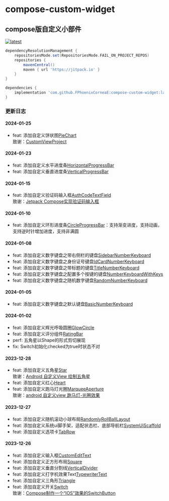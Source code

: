 # compose-custom-widget

## compose版自定义小部件

[![latest](https://jitpack.io/v/FPhoenixCorneaE/compose-custom-widget.svg)](https://jitpack.io/#FPhoenixCorneaE/compose-custom-widget)

```groovy
dependencyResolutionManagement {
    repositoriesMode.set(RepositoriesMode.FAIL_ON_PROJECT_REPOS)
    repositories {
        mavenCentral()
        maven { url 'https://jitpack.io' }
    }
}
```

```groovy
dependencies {
    implementation 'com.github.FPhoenixCorneaE:compose-custom-widget:latest'
}
```

### 更新日志

#### 2024-01-25

* feat: 添加自定义饼状图[PieChart](https://github.com/FPhoenixCorneaE/compose-custom-widget/blob/main/custom-widget/src/main/java/com/fphoenixcorneae/widget/chart/PieChart.kt)
  <br>
  致谢：[CustomViewProject](https://gitee.com/lanyangyangzzz/custom-view-project)

#### 2024-01-23

* feat: 添加自定义水平进度条[HorizontalProgressBar](https://github.com/FPhoenixCorneaE/compose-custom-widget/blob/main/custom-widget/src/main/java/com/fphoenixcorneae/widget/progressbar/HorizontalProgressBar.kt)
* feat: 添加自定义垂直进度条[VerticalProgressBar](https://github.com/FPhoenixCorneaE/compose-custom-widget/blob/main/custom-widget/src/main/java/com/fphoenixcorneae/widget/progressbar/VerticalProgressBar.kt)

#### 2024-01-15

* feat: 添加自定义验证码输入框[AuthCodeTextField](https://github.com/FPhoenixCorneaE/compose-custom-widget/blob/main/custom-widget/src/main/java/com/fphoenixcorneae/widget/AuthCodeTextField.kt)
  <br>
  致谢：[Jetpack Compose实现验证码输入框](https://juejin.cn/post/7249585135799697468?searchId=20240112173131CA2803BCAA277339FB3D)

#### 2024-01-10

* feat: 添加自定义环形进度条[CircleProgressBar](https://github.com/FPhoenixCorneaE/compose-custom-widget/blob/main/custom-widget/src/main/java/com/fphoenixcorneae/widget/progressbar/CircleProgressBar.kt)：支持渐变进度，支持动画，支持逆时针增加进度，支持非满圆

#### 2024-01-08

* feat: 添加自定义数字键盘之带右侧栏的键盘[SidebarNumberKeyboard](https://github.com/FPhoenixCorneaE/compose-custom-widget/blob/main/custom-widget/src/main/java/com/fphoenixcorneae/widget/NumberKeyboard.kt)
* feat: 添加自定义数字键盘之身份证号键盘[IdCardNumberKeyboard](https://github.com/FPhoenixCorneaE/compose-custom-widget/blob/main/custom-widget/src/main/java/com/fphoenixcorneae/widget/NumberKeyboard.kt)
* feat: 添加自定义数字键盘之带标题的键盘[TitleNumberKeyboard](https://github.com/FPhoenixCorneaE/compose-custom-widget/blob/main/custom-widget/src/main/java/com/fphoenixcorneae/widget/NumberKeyboard.kt)
* feat: 添加自定义数字键盘之配置多个按键的键盘[NumberKeyboardWithKeys](https://github.com/FPhoenixCorneaE/compose-custom-widget/blob/main/custom-widget/src/main/java/com/fphoenixcorneae/widget/NumberKeyboard.kt)
* feat: 添加自定义数字键盘之随机数字键盘[RandomNumberKeyboard](https://github.com/FPhoenixCorneaE/compose-custom-widget/blob/main/custom-widget/src/main/java/com/fphoenixcorneae/widget/NumberKeyboard.kt)

#### 2024-01-05

* feat: 添加自定义数字键盘之默认键盘[BasicNumberKeyboard](https://github.com/FPhoenixCorneaE/compose-custom-widget/blob/main/custom-widget/src/main/java/com/fphoenixcorneae/widget/NumberKeyboard.kt)

#### 2024-01-02

* feat: 添加自定义辉光呼吸圆圈[GlowCircle](https://github.com/FPhoenixCorneaE/compose-custom-widget/blob/main/custom-widget/src/main/java/com/fphoenixcorneae/widget/GlowCircle.kt)
* feat: 添加自定义评分组件[RatingBar](https://github.com/FPhoenixCorneaE/compose-custom-widget/blob/main/custom-widget/src/main/java/com/fphoenixcorneae/widget/RatingBar.kt)
* perf: 五角星以Shape的形式剪切展现
* fix: Switch初始化checked为true时状态不对

#### 2023-12-28

* feat: 添加自定义五角星[Star](https://github.com/FPhoenixCorneaE/compose-custom-widget/blob/main/custom-widget/src/main/java/com/fphoenixcorneae/widget/Star.kt)
  <br>
  致谢：[Android 自定义View 绘制五角星](https://www.jianshu.com/p/24efb605098b)
* feat: 添加自定义红心[Heart](https://github.com/FPhoenixCorneaE/compose-custom-widget/blob/main/custom-widget/src/main/java/com/fphoenixcorneae/widget/Heart.kt)
* feat: 添加自定义跑马灯光圈[MarqueeAperture](https://github.com/FPhoenixCorneaE/compose-custom-widget/blob/main/custom-widget/src/main/java/com/fphoenixcorneae/widget/MarqueeAperture.kt)
  <br>
  致谢：[android 自定义view 跑马灯-光圈效果](https://juejin.cn/post/7171030095866363934)

#### 2023-12-27

* feat: 添加自定义随机滚动小球布局[RandomlyRollBallLayout](https://github.com/FPhoenixCorneaE/compose-custom-widget/blob/main/custom-widget/src/main/java/com/fphoenixcorneae/widget/RandomlyRollBallLayout.kt)
* feat: 添加自定义系统ui脚手架，适配状态栏、底部导航栏[SystemUiScaffold](https://github.com/FPhoenixCorneaE/compose-custom-widget/blob/main/custom-widget/src/main/java/com/fphoenixcorneae/widget/SystemUiScaffold.kt)
* feat: 添加自定义选项卡[TabRow](https://github.com/FPhoenixCorneaE/compose-custom-widget/blob/main/custom-widget/src/main/java/com/fphoenixcorneae/widget/TabRow.kt)

#### 2023-12-26

* feat: 添加自定义输入框[CustomEditText](https://github.com/FPhoenixCorneaE/compose-custom-widget/blob/main/custom-widget/src/main/java/com/fphoenixcorneae/widget/CustomEditText.kt)
* feat: 添加自定义正方形布局[Square](https://github.com/FPhoenixCorneaE/compose-custom-widget/blob/main/custom-widget/src/main/java/com/fphoenixcorneae/widget/Square.kt)
* feat: 添加自定义垂直分割线[VerticalDivider](https://github.com/FPhoenixCorneaE/compose-custom-widget/blob/main/custom-widget/src/main/java/com/fphoenixcorneae/widget/VerticalDivider.kt)
* feat: 添加自定义打字机效果Text[TypewriterText](https://github.com/FPhoenixCorneaE/compose-custom-widget/blob/main/custom-widget/src/main/java/com/fphoenixcorneae/widget/TypewriterText.kt)
* feat: 添加自定义三角形[Triangle](https://github.com/FPhoenixCorneaE/compose-custom-widget/blob/main/custom-widget/src/main/java/com/fphoenixcorneae/widget/Triangle.kt)
* feat: 添加自定义开关[Switch](https://github.com/FPhoenixCorneaE/compose-custom-widget/blob/main/custom-widget/src/main/java/com/fphoenixcorneae/widget/Switch.kt)
  <br>
  致谢：[Compose制作一个“IOS”效果的SwitchButton](https://juejin.cn/post/7134702107742961701)